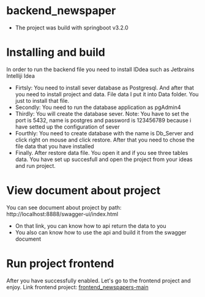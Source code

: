 # backend_newspaper
- The project was build with springboot v3.2.0
# Installing and build
In order to run the backend file you need to install IDdea such as Jetbrains Intelliji Idea 

- Firtsly: You need to install sever database as Postgresql. And after that you need to install project and data. File data I put it into Data folder. You just to install that file.
- Secondly: You need to run the database application as pgAdmin4
- Thirdly: You will create the database sever. Note: You have to set the port is 5432, name is postgres and password is 123456789 because i have setted up the configuration of sever
- Fourthly: You need to create database with the name is Db_Server and click right on mouse and click restore. After that you need to chose the file data that you have installed
- Finally. After restore data file. You open it and if you see three tables data. You have set up succesfull and open the project from your ideas and run project.
# View document about project
You can see document about project by path: http://localhost:8888/swagger-ui/index.html
- On that link, you can know how to api return the data to you
- You also can know how to use the api and build it from the swagger document
# Run project frontend
After you have successfully enabled. Let's go to the frontend project and enjoy. Link frontend project: [frontend_newspapers-main](https://github.com/KillerLoM/frontend_newspapers-main)


